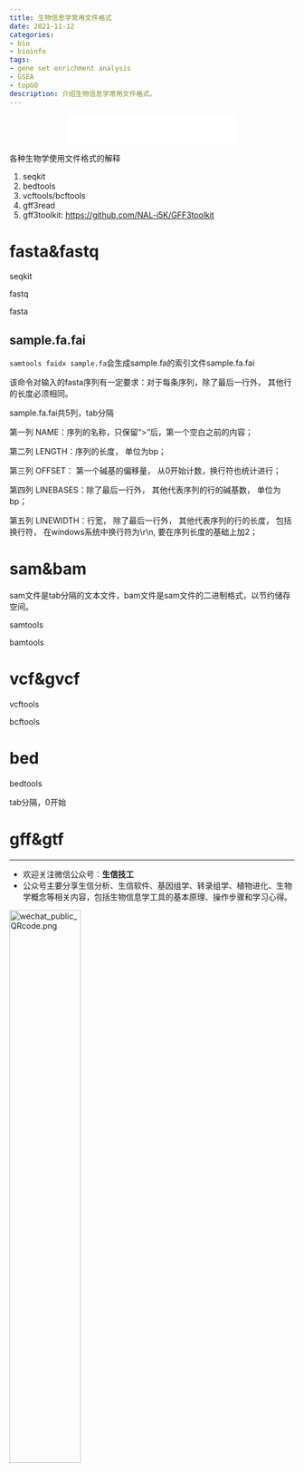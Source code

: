 ```yaml
---
title: 生物信息学常用文件格式
date: 2021-11-12
categories: 
- bio
- bioinfo
tags: 
- gene set enrichment analysis
- GSEA
- topGO
description: 介绍生物信息学常用文件格式。
---
```


<div align="middle"><iframe frameborder="no" border="0" marginwidth="0" marginheight="0" width=298 height=52 src="//music.163.com/outchain/player?type=2&id=399341112&auto=1&height=32"></iframe></div>


各种生物学使用文件格式的解释

1. seqkit
2. bedtools
3. vcftools/bcftools
4. gff3read
5. gff3toolkit: https://github.com/NAL-i5K/GFF3toolkit


# fasta&fastq
seqkit


fastq

fasta

## sample.fa.fai
`samtools faidx sample.fa`会生成sample.fa的索引文件sample.fa.fai

该命令对输入的fasta序列有一定要求：对于每条序列，除了最后一行外， 其他行的长度必须相同。

sample.fa.fai共5列，tab分隔

第一列 NAME：序列的名称，只保留“>”后，第一个空白之前的内容；

第二列 LENGTH：序列的长度， 单位为bp；

第三列 OFFSET： 第一个碱基的偏移量， 从0开始计数，换行符也统计进行；

第四列 LINEBASES：除了最后一行外， 其他代表序列的行的碱基数， 单位为bp；

第五列 LINEWIDTH：行宽， 除了最后一行外， 其他代表序列的行的长度， 包括换行符， 在windows系统中换行符为\r\n, 要在序列长度的基础上加2；




# sam&bam
sam文件是tab分隔的文本文件，bam文件是sam文件的二进制格式，以节约储存空间。


samtools

bamtools

# vcf&gvcf
vcftools

bcftools

# bed
bedtools

tab分隔，0开始

# gff&gtf



-------

- 欢迎关注微信公众号：**生信技工**
- 公众号主要分享生信分析、生信软件、基因组学、转录组学、植物进化、生物学概念等相关内容，包括生物信息学工具的基本原理、操作步骤和学习心得。

<img src="https://github.com/yanzhongsino/yanzhongsino.github.io/blob/hexo/source/wechat/Wechat_public_qrcode.jpg?raw=true" width=50% title="wechat_public_QRcode.png" align=center/>


